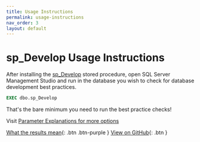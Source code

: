 ```yaml
---
title: Usage Instructions
permalink: usage-instructions
nav_order: 3
layout: default
---
```


# sp_Develop Usage Instructions

After installing the [sp_Develop](https://raw.githubusercontent.com/EmergentSoftware/SQL-Server-Development-Assessment/master/sp_Develop.sql) stored procedure, open SQL Server Management Studio and run in the database you wish to check for database development best practices.

```sql
EXEC dbo.sp_Develop
```

That's the bare minimum you need to run the best practice checks!

Visit [Parameter Explanations for more options](parameter-explanations)

[What the results mean](results-explanations){: .btn .btn-purple }
[View on GitHub](https://github.com/EmergentSoftware/SQL-Server-Development-Assessment){: .btn }